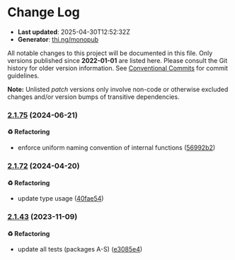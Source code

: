 # Change Log

- **Last updated**: 2025-04-30T12:52:32Z
- **Generator**: [thi.ng/monopub](https://thi.ng/monopub)

All notable changes to this project will be documented in this file.
Only versions published since **2022-01-01** are listed here.
Please consult the Git history for older version information.
See [Conventional Commits](https://conventionalcommits.org/) for commit guidelines.

**Note:** Unlisted _patch_ versions only involve non-code or otherwise excluded changes
and/or version bumps of transitive dependencies.

### [2.1.75](https://github.com/thi-ng/umbrella/tree/@thi.ng/heaps@2.1.75) (2024-06-21)

#### ♻️ Refactoring

- enforce uniform naming convention of internal functions ([56992b2](https://github.com/thi-ng/umbrella/commit/56992b2))

### [2.1.72](https://github.com/thi-ng/umbrella/tree/@thi.ng/heaps@2.1.72) (2024-04-20)

#### ♻️ Refactoring

- update type usage ([40fae54](https://github.com/thi-ng/umbrella/commit/40fae54))

### [2.1.43](https://github.com/thi-ng/umbrella/tree/@thi.ng/heaps@2.1.43) (2023-11-09)

#### ♻️ Refactoring

- update all tests (packages A-S) ([e3085e4](https://github.com/thi-ng/umbrella/commit/e3085e4))
